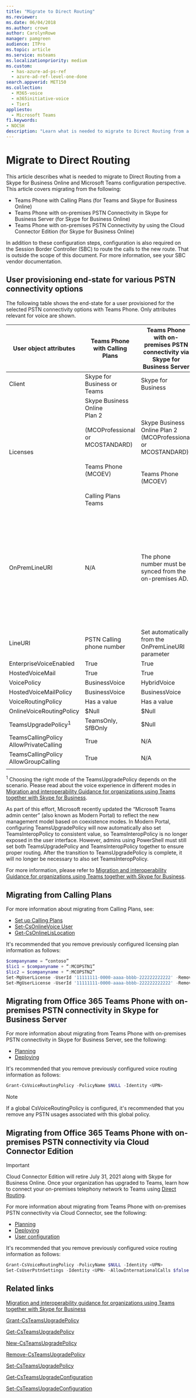 ```yaml
---
title: "Migrate to Direct Routing"
ms.reviewer: 
ms.date: 06/04/2018
ms.author: crowe
author: CarolynRowe
manager: pamgreen
audience: ITPro
ms.topic: article
ms.service: msteams
ms.localizationpriority: medium
ms.custom:
  - has-azure-ad-ps-ref
  - azure-ad-ref-level-one-done
search.appverid: MET150
ms.collection: 
  - M365-voice
  - m365initiative-voice
  - Tier1
appliesto: 
  - Microsoft Teams
f1.keywords:
- NOCSH
description: "Learn what is needed to migrate to Direct Routing from a Skype for Business Online and Teams configuration perspective."
---
```


# Migrate to Direct Routing

This article describes what is needed to migrate to Direct Routing from a Skype for Business Online and Microsoft Teams configuration perspective. This article covers migrating from the following:

- Teams Phone with Calling Plans (for Teams and Skype for Business Online)
- Teams Phone with on-premises PSTN Connectivity in Skype for Business Server (for Skype for Business Online)  
- Teams Phone with on-premises PSTN Connectivity by using the Cloud Connector Edition (for Skype for Business Online)

In addition to these configuration steps, configuration is also required on the Session Border Controller (SBC) to route the calls to the new route. That is outside the scope of this document. For more information, see your SBC vendor documentation.  

## User provisioning end-state for various PSTN connectivity options

The following table shows the end-state for a user provisioned for the selected PSTN connectivity options with Teams Phone. Only attributes relevant for voice are shown.

|User object attributes |Teams Phone with Calling Plans|Teams Phone with on-premises PSTN connectivity via Skype for Business Server|Teams Phone with on-premises PSTN connectivity via Cloud Connector|Teams Phone with on-premises PSTN connectivity via Direct Routing|
|---|---|---|---|---|
|Client|Skype for Business or Teams |Skype for Business |Skype for Business |Teams|
|Licenses|Skype Business Online</br>Plan 2</br></br>(MCOProfessional or MCOSTANDARD)</br></br></br>Teams Phone (MCOEV)</br></br></br>Calling Plans</br>Teams|Skype Business Online Plan 2 (MCOProfessional or MCOSTANDARD)</br></br></br>Teams Phone (MCOEV)|Skype Business Online Plan 2 (MCOProfessional or MCOSTANDARD)</br></br></br>Teams Phone (MCOEV)|Skype Business Online Plan 2 (MCOProfessional or MCOSTANDARD)</br></br></br>Teams Phone (MCOEV)</br></br>Teams|
OnPremLineURI |N/A|The phone number  must be synced from the on-premises AD. |The phone number can be managed either in on-premises Active Directory or in Microsoft Entra ID.|The phone number can be managed either in on-premises Active Directory or in Microsoft Entra ID. However, if the organization has on-premises Skype for Business, the number must be synced from the on-premises Active Directory.|
|LineURI|PSTN Calling phone number|Set automatically from the OnPremLineURI parameter|Set automatically from the OnPremLineURI parameter|Set automatically from the OnPremLineURI parameter|
|EnterpriseVoiceEnabled|True|True|True|True|
|HostedVoiceMail |True|True|True|True|
|VoicePolicy|BusinessVoice|HybridVoice|HybridVoice|HybridVoice|
|HostedVoiceMailPolicy |BusinessVoice|BusinessVoice|BusinessVoice|BusinessVoice|
|VoiceRoutingPolicy|Has a value|Has a value|Has a value|N/A|
|OnlineVoiceRoutingPolicy|$Null|$Null|$Null|Has a value|
|TeamsUpgradePolicy<sup>1</sup>|TeamsOnly, SfBOnly|$Null|$Null|TeamsOnly|
|TeamsCallingPolicy</br>AllowPrivateCalling|True|N/A|N/A|True|
|TeamsCallingPolicy</br>AllowGroupCalling|True|N/A|N/A|True|
||||||

<sup>1</sup> Choosing the right mode of the TeamsUpgradePolicy depends on the scenario. Please read about the voice experience in different modes in [Migration and interoperability Guidance for organizations using Teams together with Skype for Business](migration-interop-guidance-for-teams-with-skype.md).

As part of this effort, Microsoft recently updated the “Microsoft Teams admin center” (also known as Modern Portal) to reflect the new management model based on coexistence modes. In Modern Portal, configuring TeamsUpgradePolicy will now automatically also set TeamsInteropPolicy to consistent value, so TeamsInteropPolicy is no longer exposed in the user interface. However, admins using PowerShell must still set both TeamsUpgradePolicy and TeamsInteropPolicy together to ensure proper routing. After the transition to TeamsUpgradePolicy is complete, it will no longer be necessary to also set TeamsInteropPolicy.

For more information, please refer to [Migration and interoperability Guidance for organizations using Teams together with Skype for Business](migration-interop-guidance-for-teams-with-skype.md).

## Migrating from Calling Plans

For more information about migrating from Calling Plans, see:

- [Set up Calling Plans](/skypeforbusiness/what-are-calling-plans-in-office-365/set-up-calling-plans)
- [Set-CsOnlineVoice User](/powershell/module/teams/Set-CsOnlineVoiceUser)
- [Get-CsOnlineLisLocation](/powershell/module/teams/get-csonlinelislocation)  

It's recommended that you remove previously configured licensing plan information as follows:

```powershell
$companyname = “contoso” 
$lic1 = $companyname + “:MCOPSTN1” 
$lic2 = $companyname + “:MCOPSTN2” 
Set-MgUserLicense -UserId '11111111-0000-aaaa-bbbb-222222222222' -RemoveLicenses @($lic1) 
Set-MgUserLicense -UserId '11111111-0000-aaaa-bbbb-222222222222' -RemoveLicenses @($lic2) 
```

## Migrating from Office 365 Teams Phone with on-premises PSTN connectivity in Skype for Business Server

For more information about migrating from Teams Phone with on-premises PSTN connectivity in Skype for Business Server, see the following:

- [Planning](/skypeforbusiness/skype-for-business-hybrid-solutions/plan-your-phone-system-cloud-pbx-solution/plan-phone-system-with-on-premises-pstn-connectivity)
- [Deploying](/skypeforbusiness/skype-for-business-hybrid-solutions/plan-your-phone-system-cloud-pbx-solution/enable-users-for-phone-system)

It's recommended that you remove previously configured voice routing information as follows:

```PowerShell
Grant-CsVoiceRoutingPolicy -PolicyName $NULL -Identity <UPN> 
```

> [!NOTE]
> If a global CsVoiceRoutingPolicy is configured, it's recommended that you remove any PSTN usages associated with this global policy.

## Migrating from Office 365 Teams Phone with on-premises PSTN connectivity via Cloud Connector Edition

> [!IMPORTANT]
> Cloud Connector Edition will retire July 31, 2021 along with Skype for Business Online. Once your organization has upgraded to Teams, learn how to connect your on-premises telephony network to Teams using [Direct Routing](direct-routing-landing-page.md).

For more information about migrating from Teams Phone with on-premises PSTN connectivity via Cloud Connector, see the following:

- [Planning](/skypeforbusiness/skype-for-business-hybrid-solutions/plan-your-phone-system-cloud-pbx-solution/plan-skype-for-business-cloud-connector-edition)  
- [Deploying](/skypeforbusiness/skype-for-business-hybrid-solutions/plan-your-phone-system-cloud-pbx-solution/enable-users-for-phone-system)
- [User configuration](/powershell/module/teams/set-csuserpstnsettings)

It's recommended that you remove previously configured voice routing information as follows:

```PowerShell
Grant-CsVoiceRoutingPolicy -PolicyName $NULL -Identity <UPN> 
Set-CsUserPstnSettings -Identity <UPN> -AllowInternationalCalls $false -HybridPSTNSite $null 
```

## Related links

[Migration and interoperability guidance for organizations using Teams together with Skype for Business](migration-interop-guidance-for-teams-with-skype.md)

[Grant-CsTeamsUpgradePolicy](/powershell/module/teams/grant-csteamsupgradepolicy)

[Get-CsTeamsUpgradePolicy](/powershell/module/teams/Get-CsTeamsUpgradePolicy)

[New-CsTeamsUpgradePolicy](/powershell/module/teams/New-CsTeamsUpgradePolicy)

[Remove-CsTeamsUpgradePolicy](/powershell/module/teams/Remove-CsTeamsUpgradePolicy)

[Set-CsTeamsUpgradePolicy](/powershell/module/teams/Set-CsTeamsUpgradePolicy)

[Get-CsTeamsUpgradeConfiguration](/powershell/module/teams/Get-CsTeamsUpgradeConfiguration)

[Set-CsTeamsUpgradeConfiguration](/powershell/module/teams/Set-CsTeamsUpgradeConfiguration)
